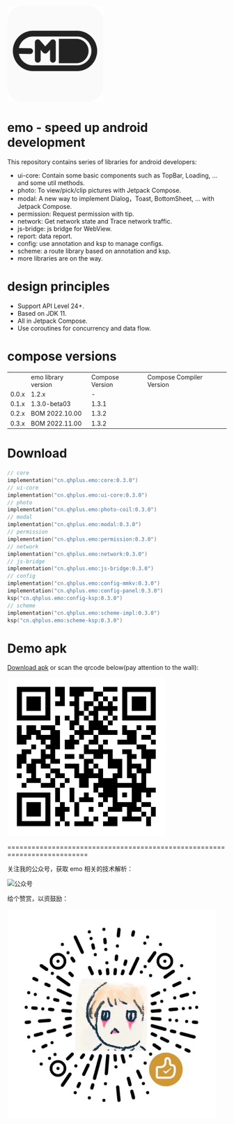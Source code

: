 <img src="image/emo.png" alt="logo" width="220" height="220"/> 

# emo - speed up android development

This repository contains series of libraries for android developers:

- ui-core: Contain some basic components such as TopBar, Loading, ... and some util methods.
- photo: To view/pick/clip pictures with Jetpack Compose.
- modal: A new way to implement Dialog，Toast, BottomSheet, ... with Jetpack Compose.
- permission: Request permission with tip.
- network: Get network state and Trace network traffic.
- js-bridge: js bridge for WebView.
- report: data report.
- config: use annotation and ksp to manage configs.
- scheme: a route library based on annotation and ksp.
- more libraries are on the way.

# design principles

- Support API Level 24+.
- Based on JDK 11.
- All in Jetpack Compose.
- Use coroutines for concurrency and data flow.

# compose versions

<table>
 <th>
  <td>emo library version</td>
  <td>Compose Version</td>
  <td>Compose Compiler Version</td>
 </th>
 <tr>
  <td> 0.0.x </td>
  <td> 1.2.x </td>
  <td> - </td>
 </tr>
 <tr>
  <td> 0.1.x </td>
  <td> 1.3.0-beta03 </td>
  <td> 1.3.1 </td>
 </tr>
 <tr>
  <td> 0.2.x </td>
  <td> BOM 2022.10.00 </td>
  <td> 1.3.2 </td>
 </tr>
<tr>
  <td> 0.3.x </td>
  <td> BOM 2022.11.00 </td>
  <td> 1.3.2 </td>
 </tr>
</table>

# Download

```kts
// core
implementation("cn.qhplus.emo:core:0.3.0")
// ui-core
implementation("cn.qhplus.emo:ui-core:0.3.0")
// photo
implementation("cn.qhplus.emo:photo-coil:0.3.0")
// modal
implementation("cn.qhplus.emo:modal:0.3.0")
// permission
implementation("cn.qhplus.emo:permission:0.3.0")
// network
implementation("cn.qhplus.emo:network:0.3.0")
// js-bridge
implementation("cn.qhplus.emo:js-bridge:0.3.0")
// config
implementation("cn.qhplus.emo:config-mmkv:0.3.0")
implementation("cn.qhplus.emo:config-panel:0.3.0")
ksp("cn.qhplus.emo:config-ksp:0.3.0")
// scheme
implementation("cn.qhplus.emo:scheme-impl:0.3.0")
ksp("cn.qhplus.emo:scheme-ksp:0.3.0")
```

# Demo apk

[Download apk](https://emo.qhplus.cn/apks/emo.apk) or scan the qrcode below(pay attention to the wall):

![apk](image/apk-qr.png)

==========================================================================


关注我的公众号，获取 emo 相关的技术解析：

![公众号](image/subions.png)


给个赞赏，以资鼓励：

![赞赏码](image/reward.png)
